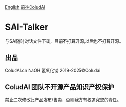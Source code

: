 <a href='https://github.com/ColudAI/SAI-Talker/blob/main/README_EN.MD'>English</a>    <a href='https://coludai.cn'>前往ColudAI</a>
# SAI-Talker
与SAI随时对话文件下载，目前不打算开源,以后也不打算开源。
## 出品
ColudAI.cn
NaOH 氢氧化钠
2019-2025©Coludai
## ColudAI 团队不开源产品知识产权保护
禁止二次修改此产品发布/售卖，否则我方有权追究您的责任。
